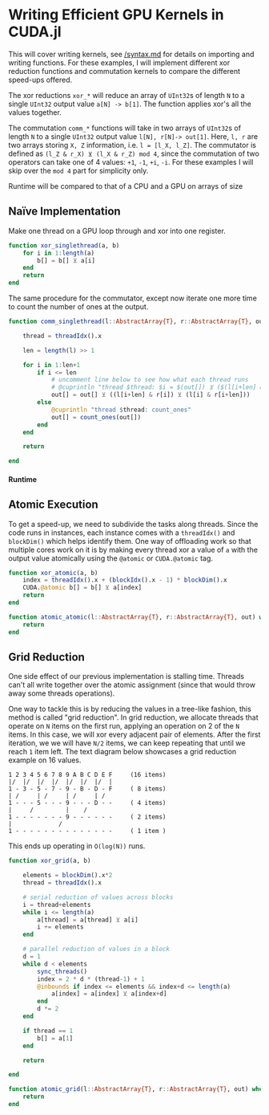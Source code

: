 # Writing Efficient GPU Kernels in CUDA.jl

This will cover writing kernels, see [/syntax.md](syntax.md)
for details on importing and writing functions. For these
examples, I will implement different xor reduction functions
and commutation kernels to compare the different speed-ups
offered.

The xor reductions `xor_*` will reduce an array of `UInt32`s
of length `N` to a single `UInt32` output value `a[N] -> b[1]`.
The function applies xor's all the values together.

The commutation `comm_*` functions will take in two arrays
of `UInt32`s of length `N` to a single `UInt32` output value
`l[N], r[N]-> out[1]`. Here, `l, r` are two arrays storing
`X, Z` information, i.e. `l = [l_X, l_Z]`. The commutator
is defined as `(l_Z & r_X) ⊻ (l_X & r_Z) mod 4`, since
the commutation of two operators can take one of 4 values:
`+1`, `-1`, `+i`, `-i`. For these examples I will skip
over the `mod 4` part for simplicity only.

Runtime will be compared to that of a CPU and a GPU on
arrays of size

## Naïve Implementation

Make one thread on a GPU loop through and xor into one
register.

```julia
function xor_singlethread(a, b)
    for i in 1:length(a)
        b[] = b[] ⊻ a[i]
    end
    return
end
```

The same procedure for the commutator, except now iterate one more time
to count the number of ones at the output.

```julia
function comm_singlethread(l::AbstractArray{T}, r::AbstractArray{T}, out) where {T}

    thread = threadIdx().x

    len = length(l) >> 1

    for i in 1:len+1
        if i <= len        
            # uncomment line below to see how what each thread runs
            # @cuprintln "thread $thread: $i = $(out[]) ⊻ ($(l[i+len] & r[i]) ⊻ $(l[i] & r[i+len]))"
            out[] = out[] ⊻ ((l[i+len] & r[i]) ⊻ (l[i] & r[i+len]))
        else
            @cuprintln "thread $thread: count_ones"
            out[] = count_ones(out[])
        end
    end

    return

end
```


#### Runtime

## Atomic Execution

To get a speed-up, we need to subdivide the tasks along threads. Since the
code runs in instances, each instance comes with a `threadIdx()` and
`blockDim()` which helps identify them. One way of offloading work
so that multiple cores work on it is by making every thread xor a value
of `a` with the output value atomically using the `@atomic` or `CUDA.@atomic` tag.

```julia
function xor_atomic(a, b)
    index = threadIdx().x + (blockIdx().x - 1) * blockDim().x
    CUDA.@atomic b[] = b[] ⊻ a[index]
    return
end
```

```julia
function atomic_atomic(l::AbstractArray{T}, r::AbstractArray{T}, out) where {T}
    return
end
```

## Grid Reduction

One side effect of our previous implementation is stalling time.
Threads can't all write together over the atomic assignment
(since that would throw away some threads operations).

One way to tackle this is by reducing the values in a tree-like
fashion, this method is called "grid reduction". In grid reduction,
we allocate threads that operate on `N` items on the first run,
applying an operation on 2 of the `N` items. In this case, we will
xor every adjacent pair of elements. After the first iteration,
we we will have `N/2` items, we can keep repeating that until we
reach `1` item left. The text diagram below showcases a grid
reduction example on 16 values.

```
1 2 3 4 5 6 7 8 9 A B C D E F     (16 items)
|/  |/  |/  |/  |/  |/  |/  |
1 - 3 - 5 - 7 - 9 - B - D - F     ( 8 items)
| /     | /     | /     | /
1 - - - 5 - - - 9 - - - D - -     ( 4 items)
|     /         |    /
1 - - - - - - - 9 - - - - - -     ( 2 items)
|             /
1 - - - - - - - - - - - - - -     ( 1 item )
```

This ends up operating in `O(log(N))` runs.

```julia
function xor_grid(a, b)

    elements = blockDim().x*2
    thread = threadIdx().x

    # serial reduction of values across blocks
    i = thread+elements
    while i <= length(a)
        a[thread] = a[thread] ⊻ a[i]
        i += elements
    end

    # parallel reduction of values in a block
    d = 1
    while d < elements
        sync_threads()
        index = 2 * d * (thread-1) + 1
        @inbounds if index <= elements && index+d <= length(a)
            a[index] = a[index] ⊻ a[index+d]
        end
        d *= 2
    end

    if thread == 1
        b[] = a[1]
    end

    return

end
```

```julia
function atomic_grid(l::AbstractArray{T}, r::AbstractArray{T}, out) where {T}
    return
end
```
